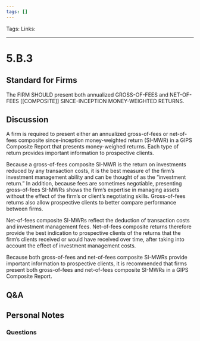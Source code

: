 ```yaml
---
tags: []
---
```

Tags:
Links: 
___
# 5.B.3
## Standard for Firms
The FIRM SHOULD present both annualized GROSS-OF-FEES and NET-OF-FEES [[COMPOSITE]] SINCE-INCEPTION MONEY-WEIGHTED RETURNS.
## Discussion
A firm is required to present either an annualized gross-of-fees or net-of-fees composite since-inception money-weighted return (SI-MWR) in a GIPS Composite Report that presents money-weighed returns. Each type of return provides important information to prospective clients.

Because a gross-of-fees composite SI-MWR is the return on investments reduced by any transaction costs, it is the best measure of the firm’s investment management ability and can be thought of as the “investment return.” In addition, because fees are sometimes negotiable, presenting gross-of-fees SI-MWRs shows the firm’s expertise in managing assets without the effect of the firm’s or client’s negotiating skills. Gross-of-fees returns also allow prospective clients to better compare performance between firms.

Net-of-fees composite SI-MWRs reflect the deduction of transaction costs and investment management fees. Net-of-fees composite returns therefore provide the best indication to prospective clients of the returns that the firm’s clients received or would have received over time, after taking into account the effect of investment management costs.

Because both gross-of-fees and net-of-fees composite SI-MWRs provide important information to prospective clients, it is recommended that firms present both gross-of-fees and net-of-fees composite SI-MWRs in a GIPS Composite Report.
## Q&A

## Personal Notes

### Questions